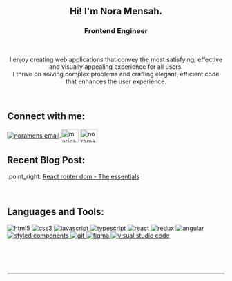 <h2 align=center>Hi! I'm Nora Mensah.</h2>
<h3 align=center>Frontend Engineer</h3>
<br>
<p align="center">I enjoy creating web applications that convey the most satisfying, effective and visually appealing experience for all users.<br>I thrive on solving complex problems and crafting elegant, efficient code<br> that enhances the user experience.</p>
<br>

<h2 align="left">Connect with me:</h2>
<p align="left">
<a href="mailto: noraboamaah@gmail.com" target="blank"><img align="center" src="https://img.icons8.com/dotty/40/000000/email.png" alt="noramens email" />
</a>
<a href="https://www.linkedin.com/in/noramensah/" rel="noopener noreferrer" target="_blank"><img align="center" src="https://raw.githubusercontent.com/rahuldkjain/github-profile-readme-generator/master/src/images/icons/Social/linked-in-alt.svg" alt="marisabrantley" height="30" width="40" /></a>
<a href="https://medium.com/@noramens_" rel="noopener noreferrer" target="_blank"><img align="center" src="https://cdn.jsdelivr.net/npm/simple-icons@3.0.1/icons/medium.svg" alt="noramens medium" height="30" width="40" /></a>
<br>

<h2 align="left">Recent Blog Post:</h2>
<p align="left">
:point_right:  <a href="https://medium.com/front-end-weekly/react-router-dom-the-essentials-f63dca64dc3e" rel="noopener noreferrer" target="_blank">React router dom - The essentials</a><br>
</p>
<br>

<h2 align="left">Languages and Tools:</h2>
<p align="left">
<a href="https://www.w3.org/html/" target="_blank"> <img src="https://img.shields.io/badge/HTML5-E34F26?style=for-the-badge&logo=html5&logoColor=white" alt="html5" /> </a>
<a href="https://www.w3schools.com/css/" target="_blank"> <img src="https://img.shields.io/badge/CSS3-1572B6?style=for-the-badge&logo=css3&logoColor=white" alt="css3" /> </a>
<a href="https://developer.mozilla.org/en-US/docs/Web/JavaScript" target="_blank"> <img src="https://img.shields.io/badge/JavaScript-323330?style=for-the-badge&logo=javascript&logoColor=F7DF1Eg" alt="javascript" />
<a href="https://www.typescriptlang.org/docs/" target="_blank"> <img src="https://img.shields.io/badge/typescript-%23007ACC.svg?style=for-the-badge&logo=typescript&logoColor=white" alt="typescript" /> 
<a href="https://reactjs.org/" target="_blank"> <img src="https://img.shields.io/badge/react-%2320232a.svg?style=for-the-badge&logo=react&logoColor=%2361DAFB" alt="react" />
<a href="https://redux.js.org/" target="_blank"> <img src="https://img.shields.io/badge/redux-%23593d88.svg?style=for-the-badge&logo=redux&logoColor=white" alt="redux" />
<a href="https://angular.io/docs" target="_blank"> <img src="https://img.shields.io/badge/angular-%23DD0031.svg?style=for-the-badge&logo=angular&logoColor=white" alt="angular" /> 
<a href="https://styled-components.com/" target="_blank"> <img src="https://img.shields.io/badge/styled--components-DB7093?style=for-the-badge&logo=styled-components&logoColor=white" alt="styled components" />  
<a href="https://git-scm.com/" target="_blank"> <img src="https://img.shields.io/badge/Git-F05032?style=for-the-badge&logo=git&logoColor=white" alt="git" />
<a href="https://www.figma.com/" target="_blank"> <img src="https://img.shields.io/badge/Figma-A259FF?style=for-the-badge&logo=figma&logoColor=white" alt="figma" />
<a href="https://code.visualstudio.com/" target="_blank"> <img src="https://img.shields.io/badge/Visual_Studio_Code-0078D4?style=for-the-badge&logo=visual%20studio%20code&logoColor=white" alt="visual studio code" /> 
</p>
<br>

<br>
<br>
<hr>                                                                                      
<br>
